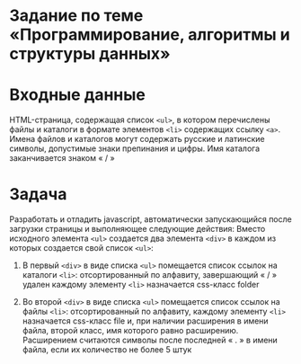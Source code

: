 # Задание по теме «Программирование, алгоритмы и структуры данных»

# Входные данные
HTML-страница, содержащая список `<ul>`, в котором перечислены файлы и каталоги в формате элементов `<li>` содержащих ссылку `<a>`. Имена файлов и каталогов могут содержать русские и латинские символы, допустимые знаки препинания и цифры.
Имя каталога заканчивается знаком « / »
# Задача
Разработать и отладить javascript, автоматически запускающийся после загрузки страницы и выполняющее следующие действия:
Вместо исходного элемента `<ul>` создается два элемента `<div>` в каждом из которых создается свой список `<ul>`:

1.	В первый `<div>` в виде списка `<ul>` помещается список ссылок на каталоги `<li>`: отсортированный по алфавиту, 
завершающий « / » удален 
каждому элементу `<li>` назначается css-класс folder

2.	Во второй `<div>` в виде 
списка `<ul>` помещается список ссылок на файлы `<li>`:
отсортированный по алфавиту,
каждому элементу `<li>` назначается css-класс file и, при наличии расширения в имени файла, второй класс, имя которого равно расширению. 
Расширением считаются символы после последней « . » в имени файла, если их количество не более 5 штук
